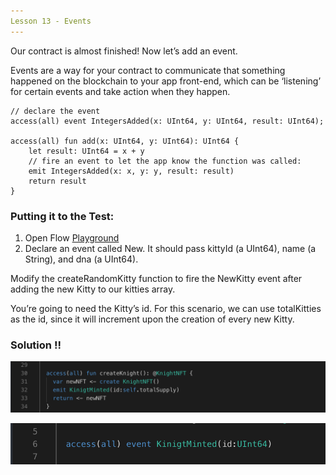 ```yaml
---
Lesson 13 - Events
---
```


Our contract is almost finished! Now let’s add an event.

Events are a way for your contract to communicate that something happened on the blockchain to your app front-end, which can be ‘listening’ for certain events and take action when they happen.

```cadence
// declare the event
access(all) event IntegersAdded(x: UInt64, y: UInt64, result: UInt64);

access(all) fun add(x: UInt64, y: UInt64): UInt64 {
    let result: UInt64 = x + y
    // fire an event to let the app know the function was called:
    emit IntegersAdded(x: x, y: y, result: result)
    return result
}
```

### **Putting it to the Test:**

1. Open Flow [Playground](https://play.flow.com/)
2. Declare an event called New. It should pass kittyId (a UInt64), name (a String), and dna (a UInt64).

Modify the createRandomKitty function to fire the NewKitty event after adding the new Kitty to our kitties array.

You’re going to need the Kitty’s id. For this scenario, we can use totalKitties as the id, since it will increment upon the creation of every new Kitty.

### Solution !!

![Alt text](image-9.png)

![Alt text](image-12.png)
